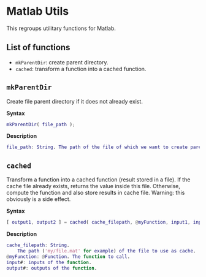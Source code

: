 # Matlab Utils

This regroups utilitary functions for Matlab.

## List of functions

- `mkParentDir`: create parent directory.
- `cached`: transform a function into a cached function.

## `mkParentDir`

Create file parent directory if it does not already exist.

__Syntax__

```matlab
mkParentDir( file_path );
```

__Description__

```matlab
file_path: String. The path of the file of which we want to create parent dir.
```

## `cached`

Transform a function into a cached function (result stored in a file).
If the cache file already exists, returns the value inside this file.
Otherwise, compute the function and also store results in cache file.
Warning: this obviously is a side effect.

__Syntax__

```matlab
[ output1, output2 ] = cached( cache_filepath, @myFunction, input1, input2 );
```

__Description__

```matlab
cache_filepath: String.
    The path ('my/file.mat' for example) of the file to use as cache.
@myFunction: @Function. The function to call.
input#: inputs of the function.
output#: outputs of the function.
```
